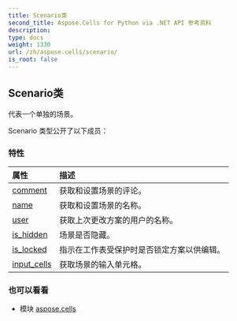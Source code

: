 ```yaml
---
title: Scenario类
second_title: Aspose.Cells for Python via .NET API 参考资料
description:
type: docs
weight: 1330
url: /zh/aspose.cells/scenario/
is_root: false
---
```

## Scenario类
代表一个单独的场景。



Scenario 类型公开了以下成员：

### 特性
|属性|描述|
| :- | :- |
| [comment](/cells/python-net/zh/aspose.cells/scenario/comment) |获取和设置场景的评论。|
| [name](/cells/python-net/zh/aspose.cells/scenario/name) |获取和设置场景的名称。|
| [user](/cells/python-net/zh/aspose.cells/scenario/user) |获取上次更改方案的用户的名称。|
| [is_hidden](/cells/python-net/zh/aspose.cells/scenario/is_hidden) |场景是否隐藏。|
| [is_locked](/cells/python-net/zh/aspose.cells/scenario/is_locked) |指示在工作表受保护时是否锁定方案以供编辑。|
| [input_cells](/cells/python-net/zh/aspose.cells/scenario/input_cells) |获取场景的输入单元格。|



### 也可以看看
* 模块 [aspose.cells](..)
